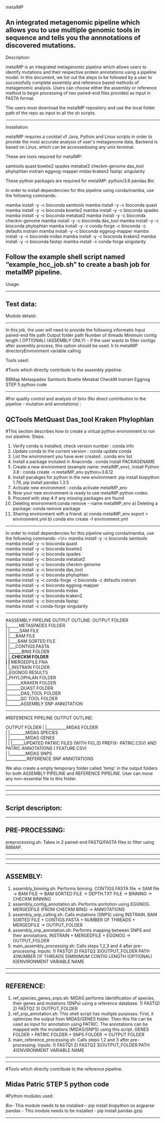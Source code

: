 

metaIMP

An integrated metagenomic pipeline which allows you to use multiple genomic tools in sequence and tells you the annnotations of discovered mutations.
---------------------------------------------------------------------------------------
Description:

metaIMP is an integrated metagenomic pipeline which allows users to identify mutations and their respective protein annotations using a pipeline model. In this document, we list out the steps to be followed by a user to successfully complete assembly and reference based methods of metagenomic analysis. Users can choose either the assembly or reference method to begin processing of two paired-end files provided as input in FASTA format.

The users must download the metaIMP repository and use the local folder path of the repo as input to all the sh scripts.

---------------------------------------------------------------------------------------
Installation:

metaIMP requires a cocktail of Java, Python and Linux scripts in order to provide the most accurate analysis of user's metagenome data. Backend is based on Linux, which can be accessedusing any unix terminal. 

These are tools required for metaIMP:

samtools
quast
bowtie2
spades
metabat2
checkm-genome
das_tool
phylophlan
instrain
eggnog-mapper
midas
kraken2
fastqc
singularity

These python packages are required for metaIMP:
python/3.6
pandas
Bio

In order to install dependencies for this pipeline using conda/mamba, use the following commands:

mamba install -y -c bioconda samtools
mamba install -y -c bioconda quast
mamba install -y -c bioconda bowtie2
mamba install -y -c bioconda spades
mamba install -y -c bioconda metabat2
mamba install -y -c bioconda checkm-genome
mamba install -y -c bioconda das_tool
mamba install -y -c bioconda phylophlan
mamba install -y -c conda-forge -c bioconda -c defaults instrain
mamba install -y -c bioconda eggnog-mapper
mamba install -y -c bioconda midas
mamba install -y -c bioconda kraken2
mamba install -y -c bioconda fastqc
mamba install -c conda-forge singularity


Follow the example shell script named “example_hcc_job.sh” to create a bash job for metaIMP pipeline. 
---------------------------------------------------------------------------------------
Usage:


---------------------------------------------------------------------------------------
Test data:
---------------------------------------------------------------------------------------
Module detaisl:

---------------------------------------------------------------------------------------

In this job, the user will need to provide the following informatio
Input paired-end file path
Output folder path
Number of threads 
Minimum contig length ( OPTIONAL) (ASSEMBLY ONLY) - if the user wants to filter contigs after assembly process, this option should be used.
h to metaIMP directoryEnvironment variable calling

Tools used:


#Tools which directly contribute to the assembly pipeline:

BBMap
Metaspades
Samtools
Bowtie
Metabat
CheckM
Instrain
Eggnog
STEP 5 python code


---------------------------------------------------------------------------------------
#For quality control and analysis of bins (No direct contribution to the pipeline - mutation and annotations)  :

QCTools
MetQuast
Das_tool
Kraken
Phylophlan
----------------------------------------------------------------------------------------
#This section describes how to create a virtual python environment to run our pipeline:
Steps:

1) Verify conda is installed, check version number : conda info
2) Update conda to the current version : conda update conda
3) List the environment you have ever created : conda env list
4) Install a package included in Anaconda : conda install PACKAGENAME  
5) Create a new environment (example name: metaIMP_env), install Python 3.8 : conda create -n metaIMP_env python=3.8.12 
6) Install pacakges for python in the new environment: pip install biopython 1.79, pip install pandas 1.3.5
6) Activate new environment : conda activate metaIMP_env
7) Now your new environment is ready to use metaIMP python codes.
8) Proceed with step 4 if any missing packages are found
9) Deleting environment:conda remove --name metaIMP_env
	a) Deleting a package: conda remove package
10) Sharing environment with a friend: 
	a) conda metaIMP_env export > environment.yml 
	b) conda env create -f environment.yml

-------------------------------------------

In order to install dependencies for this pipeline using conda/mamba, use the following commands: <\n>
mamba install -y -c bioconda samtools <br />
mamba install -y -c bioconda quast <br />
mamba install -y -c bioconda bowtie2 <br />
mamba install -y -c bioconda spades <br />
mamba install -y -c bioconda metabat2 <br />
mamba install -y -c bioconda checkm-genome <br />
mamba install -y -c bioconda das_tool <br />
mamba install -y -c bioconda phylophlan <br />
mamba install -y -c conda-forge -c bioconda -c defaults instrain <br />
mamba install -y -c bioconda eggnog-mapper <br />
mamba install -y -c bioconda midas <br />
mamba install -y -c bioconda kraken2 <br />
mamba install -y -c bioconda fastqc <br />
mamba install -c conda-forge singularity <br />


----------------------------------------------------

#ASSEMBLY PIPELINE OUTPUT OUTLINE:
OUTPUT FOLDER <br />
|______METASPADES FOLDER <br />
| |_____SAM FILE <br />
| |___BAM FILE <br />
| |____BAM SORTED FILE <br />
| |___CONTIGS.FASTA <br />
|
|______BINS FOLDER <br /> 
| |_____CHECKM FOLDER <br />
| |____ MERGEDFILE.FNA <br />
| 
|_INSTRAIN FOLDER <br />
|_EGGNOG RESULTS <br /> 
|_PHYLOPHLAN FOLDER <br />
|_______KRAKEN FOLDER <br />
|_______QUAST FOLDER <br />
|_______DAS_TOOL FOLDER <br />
|_______QC TOOL FOLDER <br />
|_______ASSEMBLY SNP ANNOTATION <br />

---------------------------------------

#REFERENCE PIPELINE OUTPUT OUTLINE:

OUTPUT FOLDER
|
|__________MIDAS FOLDER <br />
| |________MIDAS SPECIES <br />
| |________MIDAS GENES <br />
| | |______UPDATED PATRIC FILES (WITH FIG_ID PREFIX- PATRIC.CSV) AND PATRIC ANNOTATIONS ( FEATURE.CSV) <br />
| |________MIDAS SNPS <br />
|__________REFERENCE SNP ANNOTATIONS <br />


We also create a empty temporary folder called 'temp' in the output folders for both ASSEMBLY PIPELINE and REFERENCE PIPELINE. User can move any non-essential file to this folder.

---------------------------------------
---------------------------------------

------------------
Script descripton:
------------------


---------
PRE-PROCESSING:
---------

preprocessing.sh: Takes in 2 paired-end FASTQ/FASTA files to filter using BBMAP. 

---------
---------

---------
ASSEMBLY:
---------

1) assembly_binning.sh: Performs binning.  CONTIGS.FASTA file -> SAM file -> BAM FILE -> BAM SORTED FILE -> DEPTH.TXT FILE -> BINNING -> CHECKM BINNING
2) assembly_contig_annotation.sh:          Performs anntotion using EGGNOG. MERGEDFILE (FROM CHECKM BINS) -> ANNOTATIONS 
3) assembly_snp_calling.sh:                Calls mutations (SNPS) using INSTRAIN. BAM SORTED FILE + CONTIGS.FASTA + NUMBER OF THREADS + MERGEDFILE -> OUTPUT_FOLDER
4) assembly_snp_annotation.sh:             Performs mapping between SNPS and their annotations. INSTRAIN + MERGEDFILE + EGGNOG -> OUTPUT_FOLDER
5) main_assembly_processing.sh:            Calls steps 1,2,3 and 4 after pre-processing. Inputs: 1) FASTQ1 2) FASTQ2 3)OUTPUT_FOLDER PATH 4)NUMBER OF THREADS 
					   5)MINIMUM CONTIG LENGTH (OPTIONAL) 6)ENVIRONMENT VARIABLE NAME
---------

---------
REFERENCE:
---------

1) ref_species_genes_snps.sh:     MIDAS performs identification of species, their genes and mutations (SNPs) using a reference database. 1) FASTQ1 2) FASTQ2 3) OUTPUT_FOLDER
2) ref_snp_annotation.sh:         This shell script has multiple purposes. First, it optimizes the output from MIDAS/GENES folder. Then this file can be used as input for annotation using PATRIC.
			          The annotations can be mapped with the mutations (MIDAS/SNPS) using this script. GENES FOLDER + PATRIC FOLDER + SNPS FOLDER -> OUTPUT FOLDER
3) main_reference_processing.sh:  Calls steps 1,2 and 3 after pre-processing. Inputs: 1) FASTQ1 2) FASTQ2 3)OUTPUT_FOLDER PATH 4)ENVIRONMENT VARIABLE NAME


---------
----------------------------------------------------------------------------------------
#Tools which directly contribute to the reference pipeline:

Midas
Patric
STEP 5 python code
----------------------------------------------------------------------------------------


#Python modules used:

Bio- This module needs to be installed-- pip install biopython
os
argparse
pandas - This module needs to be installed - pip install pandas
gzip

--------------------------------------
